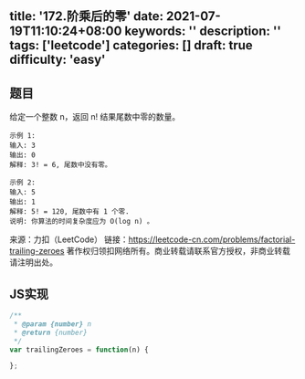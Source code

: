 title: '172.阶乘后的零'
date: 2021-07-19T11:10:24+08:00
keywords: ''
description: ''
tags: ['leetcode']
categories: []
draft: true
difficulty: 'easy'
---

## 题目

给定一个整数 n，返回 n! 结果尾数中零的数量。

```
示例 1:
输入: 3
输出: 0
解释: 3! = 6, 尾数中没有零。

示例 2:
输入: 5
输出: 1
解释: 5! = 120, 尾数中有 1 个零.
说明: 你算法的时间复杂度应为 O(log n) 。
```

来源：力扣（LeetCode）
链接：https://leetcode-cn.com/problems/factorial-trailing-zeroes
著作权归领扣网络所有。商业转载请联系官方授权，非商业转载请注明出处。


## JS实现

```javascript
/**
 * @param {number} n
 * @return {number}
 */
var trailingZeroes = function(n) {

};
```
